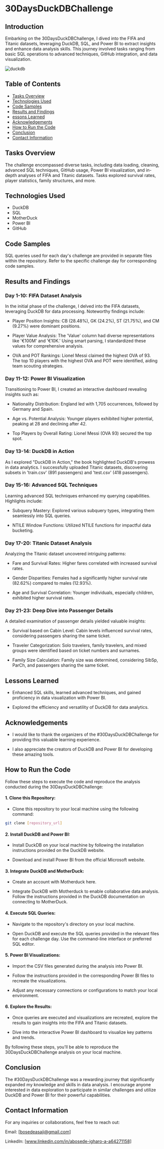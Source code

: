 # 30DaysDuckDBChallenge

## Introduction

Embarking on the 30DaysDuckDBChallenge, I dived into the FIFA and Titanic datasets, leveraging DuckDB, SQL, and Power BI to extract insights and enhance data analysis skills. This journey involved tasks ranging from basic SQL operations to advanced techniques, GitHub integration, and data visualization.



![duckdb](https://github.com/Boseh-coder/30DaysDuckDBChallenge/assets/93943729/fa9ef6d4-571b-4dc9-8e1b-5373cc48602a)








## Table of Contents

- [Tasks Overview](Tasks_Overview)
- [Technologies Used](Technologies_Used)
- [Code Samples](Code_Samples)
- [Results and Findings](Results_and_Findings)
- [essons Learned](Lessons_Learned)
- [Acknowledgements](Acknowledgements)
- [How to Run the Code](How_to_Run_the_Code)
- [Conclusion](Conclusion)
- [Contact Information](Contact_Information)

  
## Tasks Overview

The challenge encompassed diverse tasks, including data loading, cleaning, advanced SQL techniques, GitHub usage, Power BI visualization, and in-depth analyses of FIFA and Titanic datasets. Tasks explored survival rates, player statistics, family structures, and more.

## Technologies Used

- DuckDB
- SQL
- MotherDuck
- Power BI
- GitHub

## Code Samples

SQL queries used for each day's challenge are provided in separate files within the repository. Refer to the specific challenge day for corresponding code samples.


## Results and Findings

### Day 1-10: FIFA Dataset Analysis

In the initial phase of the challenge, I delved into the FIFA datasets, leveraging DuckDB for data processing. Noteworthy findings include:


- Player Position Insights: CB (28.48%), GK (24.2%), ST (21.75%), and CM (9.27%) were dominant positions.

- Player Value Analysis: The 'Value' column had diverse representations like '€100M' and '€10K.' Using smart parsing, I standardized these values for comprehensive analysis.

- OVA and POT Rankings: Lionel Messi claimed the highest OVA of 93. The top 10 players with the highest OVA and POT were identified, aiding team scouting strategies.

### Day 11-12: Power BI Visualization

Transitioning to Power BI, I created an interactive dashboard revealing insights such as:

- Nationality Distribution: England led with 1,705 occurrences, followed by Germany and Spain.

- Age vs. Potential Analysis: Younger players exhibited higher potential, peaking at 28 and declining after 42.

- Top Players by Overall Rating: Lionel Messi (OVA 93) secured the top spot.

### Day 13-14: DuckDB in Action

As I explored "DuckDB in Action," the book highlighted DuckDB's prowess in data analytics. I successfully uploaded Titanic datasets, discovering subsets in 'train.csv' (891 passengers) and 'test.csv' (418 passengers).

### Day 15-16: Advanced SQL Techniques

Learning advanced SQL techniques enhanced my querying capabilities. Highlights include:

- Subquery Mastery: Explored various subquery types, integrating them seamlessly into SQL queries.

- NTILE Window Functions: Utilized NTILE functions for impactful data bucketing.

### Day 17-20: Titanic Dataset Analysis

Analyzing the Titanic dataset uncovered intriguing patterns:

- Fare and Survival Rates: Higher fares correlated with increased survival rates.

- Gender Disparities: Females had a significantly higher survival rate (82.62%) compared to males (12.93%).

- Age and Survival Correlation: Younger individuals, especially children, exhibited higher survival rates.

### Day 21-23: Deep Dive into Passenger Details

A detailed examination of passenger details yielded valuable insights:

- Survival based on Cabin Level: Cabin levels influenced survival rates, considering passengers sharing the same ticket.

- Traveler Categorization: Solo travelers, family travelers, and mixed groups were identified based on ticket numbers and surnames.

- Family Size Calculation: Family size was determined, considering SibSp, ParCh, and passengers sharing the same ticket.

## Lessons Learned

- Enhanced SQL skills, learned advanced techniques, and gained proficiency in data visualization with Power BI.
  
- Explored the efficiency and versatility of DuckDB for data analytics.

## Acknowledgements

- I would like to thank the organizers of the #30DaysDuckDBChallenge for providing this valuable learning experience.
  
- I also appreciate the creators of DuckDB and Power BI for developing these amazing tools.


## How to Run the Code

Follow these steps to execute the code and reproduce the analysis conducted during the 30DaysDuckDBChallenge:

#### 1. Clone this Repository:

- Clone this repository to your local machine using the following command:
  
```bash 
git clone [repository_url]
```

#### 2. Install DuckDB and Power BI:

- Install DuckDB on your local machine by following the installation instructions provided on the DuckDB website.
  
- Download and install Power BI from the official Microsoft website.
  
#### 3. Integrate DuckDB and MotherDuck:

- Create an account with Motherduck here.
  
- Integrate DuckDB with Motherduck to enable collaborative data analysis. Follow the instructions provided in the DuckDB documentation on connecting to MotherDuck.
  
#### 4. Execute SQL Queries:

- Navigate to the repository's directory on your local machine.

- Open DuckDB and execute the SQL queries provided in the relevant files for each challenge day. Use the command-line interface or preferred SQL editor.


#### 5. Power BI Visualizations:

- Import the CSV files generated during the analysis into Power BI.

- Follow the instructions provided in the corresponding Power BI files to recreate the visualizations.

- Adjust any necessary connections or configurations to match your local environment.

#### 6. Explore the Results:

- Once queries are executed and visualizations are recreated, explore the results to gain insights into the FIFA and Titanic datasets.

- Dive into the interactive Power BI dashboard to visualize key patterns and trends.

By following these steps, you'll be able to reproduce the 30DaysDuckDBChallenge analysis on your local machine. 

## Conclusion

The #30DaysDuckDBChallenge was a rewarding journey that significantly expanded my knowledge and skills in data analysis. I encourage anyone interested in data exploration to participate in similar challenges and utilize DuckDB and Power BI for their powerful capabilities.

## Contact Information
For any inquiries or collaborations, feel free to reach out:

Email: [bosedeasaji@gmail.com]

LinkedIn: [www.linkedin.com/in/abosede-igharo-a-a64271158]


